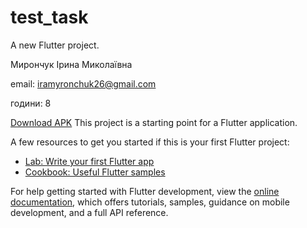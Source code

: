 # test_task

A new Flutter project.

Мирончук Ірина Миколаївна

email: iramyronchuk26@gmail.com

години: 8

[Download APK](https://github.com/iimironchuk/test_task/blob/main/app-release.apk)
This project is a starting point for a Flutter application.

A few resources to get you started if this is your first Flutter project:

- [Lab: Write your first Flutter app](https://docs.flutter.dev/get-started/codelab)
- [Cookbook: Useful Flutter samples](https://docs.flutter.dev/cookbook)

For help getting started with Flutter development, view the
[online documentation](https://docs.flutter.dev/), which offers tutorials,
samples, guidance on mobile development, and a full API reference.
